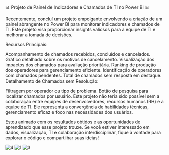 📊 Projeto de Painel de Indicadores e Chamados de TI no Power BI 📊

Recentemente, concluí um projeto empolgante envolvendo a criação de um painel abrangente no Power BI para monitorar indicadores e chamados de TI. Este projeto visa proporcionar insights valiosos para a equipe de TI e melhorar a tomada de decisões.

Recursos Principais:

Acompanhamento de chamados recebidos, concluídos e cancelados.
Gráfico detalhado sobre os motivos de cancelamento.
Visualização dos impactos dos chamados para avaliação prioritária.
Ranking de produção dos operadores para gerenciamento eficiente.
Identificação de operadores com chamados pendentes.
Total de chamados sem resposta em destaque.
Detalhamento de Chamados sem Resolução:

Filtragem por operador ou tipo de problema.
Botão de pesquisa para localizar chamados por usuário.
Este projeto não teria sido possível sem a colaboração entre equipes de desenvolvedores, recursos humanos (RH) e a equipe de TI. Ele representa a convergência de habilidades técnicas, gerenciamento eficaz e foco nas necessidades dos usuários.

Estou animado com os resultados obtidos e as oportunidades de aprendizado que esse projeto trouxe. Se você estiver interessado em dados, visualização, TI e colaboração interdisciplinar, fique à vontade para explorar o código e compartilhar suas ideias!


![4](https://github.com/GleisonAmorim/dash/assets/54336609/e893ec44-4664-4463-93ae-e4fe4e269391)
![1](https://github.com/GleisonAmorim/dash/assets/54336609/2cab92f7-43f2-42f5-88e3-a7509be4ef95)
![3](https://github.com/GleisonAmorim/dash/assets/54336609/bd6ba9f0-596b-4833-adbf-419cf892c6a3)
